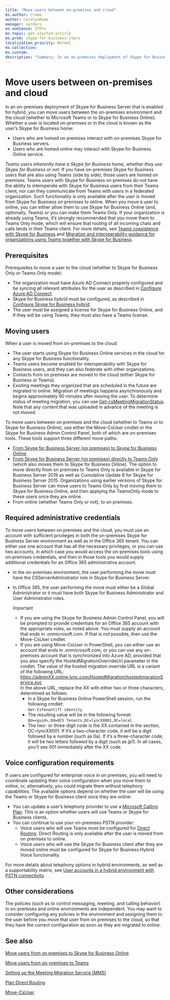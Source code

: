 ```yaml
---
title: "Move users between on-premises and cloud"
ms.author: crowe
author: CarolynRowe
manager: serdars
ms.audience: ITPro
ms.topic: get-started-article
ms.prod: skype-for-business-itpro
localization_priority: Normal
ms.collection:
ms.custom:
description: "Summary: In an on-premises deployment of Skype for Business Server that is enabled for hybrid, you can move users between the on-premises environment and the cloud (whether to Microsoft Teams or to Skype for Business Online).."
---
```


# Move users between on-premises and cloud

In an on-premises deployment of Skype for Business Server that is enabled for hybrid, you can move users between the on-premises environment and the cloud (whether to Microsoft Teams or to Skype for Business Online). Whether a user is located on-premises or in the cloud is known as the user’s Skype for Business home:

- Users who are homed on premises interact with on-premises Skype for Business servers.
- Users who are homed online may interact with Skype for Business Online service.

*Teams users inherently have a Skype for Business home, whether they use Skype for Business or not.* If you have on-premises Skype for Business users that are also using Teams (side by side), those users are homed on premises. Teams users with Skype for Business on premises do not have the ability to interoperate with Skype for Business users from their Teams client, nor can they communicate from Teams with users in a federated organization. Such functionality is only available after the user is moved from Skype for Business on premises to online. When you move a user to online, you can either allow them to use Skype for Business Online (and, optionally, Teams) or you can make them Teams Only. If your organization is already using Teams, it’s strongly recommended that you move them to Teams Only mode, which will ensure that routing of all incoming chats and calls lands in their Teams client. For more details, see [Teams coexistence with Skype for Business](/microsoftteams/coexistence-chat-calls-presence) and [Migration and interoperability guidance for organizations using Teams together with Skype for Business](/microsoftteams/migration-interop-guidance-for-teams-with-skype).

## Prerequisites

Prerequisites to move a user to the cloud (whether to Skype for Business Only or Teams Only mode):

- The organization must have Azure AD Connect properly configured and be syncing all relevant attributes for the user as described in [Configure Azure AD Connect](configure-azure-ad-connect.md).
- Skype for Business hybrid must be configured, as described in [Configure Skype for Business hybrid](configure-federation-with-skype-for-business-online.md).
- The user must be assigned a license for Skype for Business Online, and if they will be using Teams, they must also have a Teams license.

## Moving users

When a user is moved from on-premises to the cloud:

- The user starts using Skype for Business Online services in the cloud for any Skype for Business functionality.
- Teams users become enabled for interoperability with Skype for Business users, and they can also federate with other organizations.
- Contacts from on premises are moved to the cloud (either Skype for Business or Teams).
- Existing meetings they organized that are scheduled in the future are migrated to online. Migration of meetings happens asynchronously and begins approximately 90 minutes after moving the user.  To determine status of meeting migration, you can use [Get-csMeetingMigrationStatus](../../SfbOnline/audio-conferencing-in-office-365/setting-up-the-meeting-migration-service-mms.md#managing-mms). Note that any content that was uploaded in advance of the meeting is not moved.

To move users between on premises and the cloud (whether to Teams or to Skype for Business Online), use either the Move-CsUser cmdlet or the Skype for Business Admin Control Panel, both of which are on-premises tools. These tools support three different move paths:

- [From Skype for Business Server (on premises) to Skype for Business Online](move-users-from-on-premises-to-skype-for-business-online.md).
- [From Skype for Business Server (on premises) directly to Teams Only](move-users-from-on-premises-to-teams.md) (which also moves them to Skype for Business Online).  The option to move directly from on premises to Teams Only is available in Skype for Business Server 2019 as well as Cumulative Update 8 for Skype for Business Server 2015. Organizations using earlier versions of Skype for Business Server can move users to Teams Only by first moving them to Skype for Business Online, and then applying the TeamsOnly mode to these users once they are online.
- From online (whether Teams Only or not), to on premises.

## Required administrative credentials

To move users between on premises and the cloud, you must use an account with sufficient privileges in both the on-premises Skype for Business Server environment as well as in the Office 365 tenant. You can either use one account that has all the necessary privileges, or you can use two accounts, in which case you would access the on-premises tools using on-premises credentials, and then in those tools you would supply additional credentials for an Office 365 administrative account.  

- In the on-premises environment, the user performing the move must have the CSServerAdminstrator role in Skype for Business Server.
- In Office 365, the user performing the move must either be a Global Administrator or it must have both Skype for Business Administrator and User Administrator roles.  

    > [!Important]
    > - If you are using the Skype for Business Admin Control Panel, you will be prompted to provide credentials for an Office 365 account with the appropriate roles, as noted above. You must supply an account that ends in .onmicrosoft.com. If that is not possible, then use the Move-CsUser cmdlet.
    >- If you are using Move-CsUser in PowerShell, you can either use an account that ends in .onmicrosoft.com, or you can use any on-premises account that is synchronized into Azure AD, provided that you also specify the HostedMigrationOverrideUrl parameter in the cmdlet. The value of the hosted migration override URL is a variant of the following URL: https://adminXX.online.lync.com/HostedMigration/hostedmigrationService.svc<br>In the above URL, replace the XX with either two or three characters, determined as follows:
    >   - In a Skype for Business Online PowerShell session, run the following cmdlet:<br>`Get-CsTenant|ft identity`
    >    - The resulting value will be in the following format:<br>`OU=<guid>,OU=OCS Tenants,DC=lyncXX001,DC=local`
    >    - The two- or three-digit code is the XX contained in the section, DC=lyncXX001. If it’s a two-character code, it will be a digit followed by a number (such as 0a). If it’s a three-character code, it will be two letters followed by a digit (such as jp1). In all cases, you’ll see 001 immediately after the XX code.


## Voice configuration requirements

If users are configured for enterprise voice in on premises, you will need to coordinate updating their voice configuration when you move them to online, or, alternatively, you could migrate them without telephony capabilities. The available options depend on whether the user will be using the Teams or Skype for Business client once they are online:

- You can update a user’s telephony provider to use a [Microsoft Calling Plan](/microsoftteams/calling-plans-for-office-365). This is an option whether users will use Teams or Skype for Business clients.
- You can continue to use your on-premises PSTN provider:
  - Voice users who will use Teams must be configured for [Direct Routing](/microsoftteams/direct-routing-plan). Direct Routing is only available after the user is moved from on premises to online.
  - Voice users who will use the Skype for Business client after they are moved online must be configured for Skype for Business Hybrid Voice functionality.

For more details about telephony options in hybrid environments, as well as a supportability matrix, see [User accounts in a hybrid environment with PSTN connectivity](/microsoftteams/direct-routing-user-accounts-in-a-hybrid-environment).

## Other considerations

The policies (such as to control messaging, meeting, and calling behavior) in on-premises and online environments are independent. You may want to consider configuring any policies in the environment and assigning them to the user before you move that user from on premises to the cloud, so that they have the correct configuration as soon as they are migrated to online.

## See also

[Move users from on premises to Skype for Business Online](move-users-from-on-premises-to-skype-for-business-online.md)

[Move users from on-premises to Teams](move-users-from-on-premises-to-teams.md)

[Setting up the Meeting Migration Service (MMS)](../../SfbOnline/audio-conferencing-in-office-365/setting-up-the-meeting-migration-service-mms.md)

[Plan Direct Routing](/microsoftteams/direct-routing-plan)

[Move-CsUser](https://docs.microsoft.com/en-us/powershell/module/skype/move-csuser)